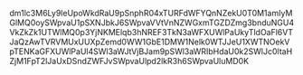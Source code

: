 dm1lc3M6Ly9leUpoWkdRaU9pSnphR04xTURFdWFYQnNZekU0T0M1amIyMGlMQ0oySWpvaU1pSXNJbkJ6SWpvaVVtVnNZWGxmTGZDZmg3bnduNGU4VkZkZk1UTWlMQ0p3YjNKMElqb3hNREF3TkN3aWFXUWlPaUkyTldOaFl6VTJaQzAwTVRVMUxUUXpZemd0WW1GbE1DMW1Nelk0WTJJeU1XWTNOekVpTENKaGFXUWlPaUl4SWl3aWJtVjBJam9pSWl3aWRIbHdaU0k2SWlJc0ltaHZjM1FpT2lJaUxDSndZWFJvSWpvaUlpd2lkR3h6SWpvaUluMD0K